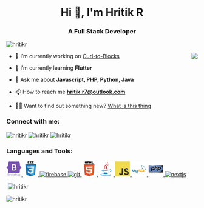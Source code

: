 <h1 align="center">Hi 👋, I'm Hritik R</h1>
<h3 align="center">A Full Stack Developer</h3>

<p align="left"> <img src="https://komarev.com/ghpvc/?username=hritikr&label=Profile%20views&color=0e75b6&style=flat" alt="hritikr" /> </p>
  <img src="https://i.imgur.com/ue8wHvh.png" align="right">
  
- 🔭 I’m currently working on [Curl-to-Blocks](https://curltoblocks.web.app)

- 🌱 I’m currently learning **Flutter**

- 💬 Ask me about **Javascript, PHP, Python, Java**

- 📫 How to reach me **hritik.r7@outlook.com**

- 🕵️‍♂️ Want to find out something new? [What is this thing](https://whatisthisthing.vercel.app)
  


<h3 align="left">Connect with me:</h3>
<p align="left">
<a href="https://dev.to/hritikr" target="blank"><img align="center" src="https://cdn.jsdelivr.net/npm/simple-icons@3.0.1/icons/dev-dot-to.svg" alt="hritikr" height="30" width="40" /></a>
<a href="https://linkedin.com/in/hritikr" target="blank"><img align="center" src="https://raw.githubusercontent.com/rahuldkjain/github-profile-readme-generator/master/src/images/icons/Social/linked-in-alt.svg" alt="hritikr" height="30" width="40" /></a>
<a href="https://stackoverflow.com/users/hritikr" target="blank"><img align="center" src="https://raw.githubusercontent.com/rahuldkjain/github-profile-readme-generator/master/src/images/icons/Social/stack-overflow.svg" alt="hritikr" height="30" width="40" /></a>
</p>

<h3 align="left">Languages and Tools:</h3>
<p align="left"> <a href="https://getbootstrap.com" target="_blank"> <img src="https://raw.githubusercontent.com/devicons/devicon/master/icons/bootstrap/bootstrap-plain-wordmark.svg" alt="bootstrap" width="40" height="40"/> </a> <a href="https://www.w3schools.com/css/" target="_blank"> <img src="https://raw.githubusercontent.com/devicons/devicon/master/icons/css3/css3-original-wordmark.svg" alt="css3" width="40" height="40"/> </a> <a href="https://firebase.google.com/" target="_blank"> <img src="https://www.vectorlogo.zone/logos/firebase/firebase-icon.svg" alt="firebase" width="40" height="40"/> </a> <a href="https://git-scm.com/" target="_blank"> <img src="https://www.vectorlogo.zone/logos/git-scm/git-scm-icon.svg" alt="git" width="40" height="40"/> </a> <a href="https://www.w3.org/html/" target="_blank"> <img src="https://raw.githubusercontent.com/devicons/devicon/master/icons/html5/html5-original-wordmark.svg" alt="html5" width="40" height="40"/> </a> <a href="https://www.java.com" target="_blank"> <img src="https://raw.githubusercontent.com/devicons/devicon/master/icons/java/java-original.svg" alt="java" width="40" height="40"/> </a> <a href="https://developer.mozilla.org/en-US/docs/Web/JavaScript" target="_blank"> <img src="https://raw.githubusercontent.com/devicons/devicon/master/icons/javascript/javascript-original.svg" alt="javascript" width="40" height="40"/> </a> <a href="https://www.mysql.com/" target="_blank"> <img src="https://raw.githubusercontent.com/devicons/devicon/master/icons/mysql/mysql-original-wordmark.svg" alt="mysql" width="40" height="40"/> </a> <a href="https://www.php.net" target="_blank"> <img src="https://raw.githubusercontent.com/devicons/devicon/master/icons/php/php-original.svg" alt="php" width="40" height="40"/> </a> <a href="https://nextjs.org/" target="_blank" rel="noreferrer"> <img src="https://cdn.worldvectorlogo.com/logos/nextjs-2.svg" alt="nextjs" width="40" height="40"/> </a> </p>

<p>&nbsp;<img align="center" src="https://github-readme-stats.vercel.app/api?username=hritikr&show_icons=true&locale=en" alt="hritikr" /></p>

<p><img align="center" src="https://github-readme-streak-stats.herokuapp.com/?user=hritikr&" alt="hritikr" /></p>
